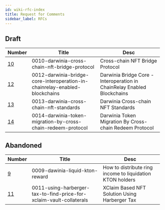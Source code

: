 ```yaml
---
id: wiki-rfc-index
title: Request for Comments
sidebar_label: RFCs
---
```


## Draft

| Number                                                                                  | Title                                                                      | Desc                                                                    |
| --------------------------------------------------------------------------------------- | -------------------------------------------------------------------------- | ----------------------------------------------------------------------- |
| [10](rfc-0010-darwinia-cross-chain-nft-bridge-protocol.md)                              | 0010-darwinia-cross-chain-nft-bridge-protocol                              | Cross-chain NFT Bridge Protocol                                         |
| [12](rfc-0012-darwinia-bridge-core-interoperation-in-chainrelay-enabled-blockchains.md) | 0012-darwinia-bridge-core-interoperation-in-chainrelay-enabled-blockchains | Darwinia Bridge Core - Interoperation in ChainRelay Enabled Blockchains |
| [13](rfc-0013-darwinia-cross-chain-nft-standards.md)                                    | 0013-darwinia-cross-chain-nft-standards                                    | Darwinia Cross-chain NFT Standards                                      |
| [14](rfc-0014-darwinia-token-migration-by-cross-chain-redeem-protocol.md)               | 0014-darwinia-token-migration-by-cross-chain-redeem-protocol               | Darwinia Token Migration By Cross-chain Redeem Protocol                 |

## Abandoned

| Number                                                                           | Title                                                               | Desc                                                      |
| -------------------------------------------------------------------------------- | ------------------------------------------------------------------- | --------------------------------------------------------- |
| [9](rfc-0009-dawinia-liquid-kton-reward.md)                                      | 0009-dawinia-liquid-kton-reward                                     | How to distribute ring income to liquidation KTON holders |
| [11](rfc-0011-using-harberger-tax-to-find-price-for-xclaim-vault-collaterals.md) | 0011-using-harberger-tax-to-find-price-for-xclaim-vault-collaterals | XClaim Based NFT Solution Using Harberger Tax             |